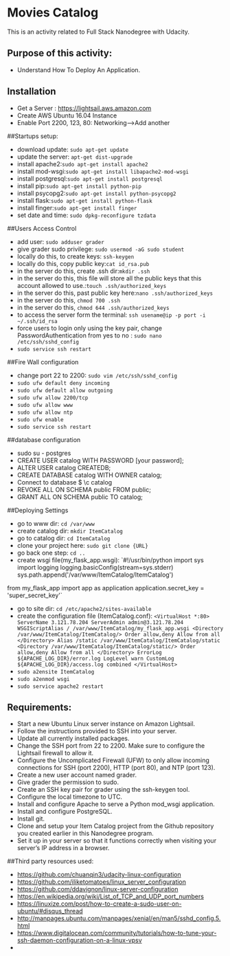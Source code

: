 # Movies Catalog
This is an activity related to Full Stack Nanodegree with Udacity.

## Purpose of this activity:
- Understand How To Deploy An Application.

## Installation
- Get a Server : https://lightsail.aws.amazon.com 
- Create AWS Ubuntu 16.04 Instance	
- Enable Port 2200, 123, 80: Networking-->Add another	

##Startups setup:
- download update: `sudo apt-get update`
- update the server: `apt-get dist-upgrade`
- install apache2:`sudo apt-get install apache2`
- install mod-wsgi:`sudo apt-get install libapache2-mod-wsgi`
- install postgresql:`sudo apt-get install postgresql`
- install pip:`sudo apt-get install python-pip`
- install psycopg2:`sudo apt-get install python-psycopg2`
- install flask:`sudo apt-get install python-flask`
- install finger:`sudo apt-get install finger`
- set date and time: `sudo dpkg-reconfigure tzdata`

##Users Access Control
- add user: `sudo adduser grader`
- give grader sudo privilege: `sudo usermod -aG sudo student`
- locally do this, to create keys: `ssh-keygen`
- locally do this, copy public key:`cat id_rsa.pub`
- in the server do this, create .ssh dir:`mkdir .ssh`
- in the server do this, this file will store all the public keys that this account allowed to use.:`touch .ssh/authorized_keys`
- in the server do this, past public key here:`nano .ssh/authorized_keys`
- in the server do this, `chmod 700 .ssh`
- in the server do this, `chmod 644 .ssh/authorized_keys`
- to access the server form the terminal: `ssh usename@ip -p port -i ~/.ssh/id_rsa`
- force users to login only using the key pair, change PasswordAuthentication from yes to no : `sudo nano /etc/ssh/sshd_config` 
- `sudo service ssh restart `

##Fire Wall configuration
- change port 22 to 2200: `sudo vim /etc/ssh/sshd_config`
- `sudo ufw default deny incoming `
- `sudo ufw default allow outgoing`
- `sudo ufw allow 2200/tcp`
- `sudo ufw allow www `
- `sudo ufw allow ntp`
- `sudo ufw enable`
- `sudo service ssh restart `

##database configuration
- sudo su - postgres
- CREATE USER catalog WITH PASSWORD [your password];
- ALTER USER catalog CREATEDB;
- CREATE DATABASE catalog WITH OWNER catalog;
- Connect to database $ \c catalog
- REVOKE ALL ON SCHEMA public FROM public;
- GRANT ALL ON SCHEMA public TO catalog;

##Deploying Settings
- go to www dir: `cd /var/www`
- create catalog dir: `mkdir ItemCatalog`
- go to catalog dir: `cd ItemCatalog`
- clone your project here: `sudo git clone {URL}`
- go back one step: `cd ..` 
- create wsgi file(my_flask_app.wsgi): `#!/usr/bin/python
import sys
import logging
logging.basicConfig(stream=sys.stderr)
sys.path.append('/var/www/ItemCatalog/ItemCatalog')
 
from my_flask_app import app as application
application.secret_key = 'super_secret_key'`
- go to site dir: `cd /etc/apache2/sites-available`
- create the configuration file (ItemCatalog.conf): `<VirtualHost *:80>
     ServerName 3.121.78.204
     ServerAdmin admin@3.121.78.204
     WSGIScriptAlias / /var/www/ItemCatalog/my_flask_app.wsgi
     <Directory /var/www/ItemCatalog/ItemCatalog/>
         Order allow,deny
         Allow from all
     </Directory>
     Alias /static /var/www/ItemCatalog/ItemCatalog/static
     <Directory /var/www/ItemCatalog/ItemCatalog/static/>
         Order allow,deny
         Allow from all
     </Directory>
     ErrorLog ${APACHE_LOG_DIR}/error.log
     LogLevel warn
     CustomLog ${APACHE_LOG_DIR}/access.log combined
</VirtualHost>`
- `sudo a2ensite ItemCatalog`
- `sudo a2enmod wsgi`
- `sudo service apache2 restart`
## Requirements:
- Start a new Ubuntu Linux server instance on Amazon Lightsail.
- Follow the instructions provided to SSH into your server.
- Update all currently installed packages.
- Change the SSH port from 22 to 2200. Make sure to configure the Lightsail firewall to allow it.
- Configure the Uncomplicated Firewall (UFW) to only allow incoming connections for SSH (port 2200), HTTP (port 80), and NTP (port 123).
- Create a new user account named grader.
- Give grader the permission to sudo.
- Create an SSH key pair for grader using the ssh-keygen tool.
- Configure the local timezone to UTC.
- Install and configure Apache to serve a Python mod_wsgi application.
- Install and configure PostgreSQL.
- Install git.
- Clone and setup your Item Catalog project from the Github repository you created earlier in this Nanodegree program.
- Set it up in your server so that it functions correctly when visiting your server’s IP address in a browser.

##Third party resources used:
- https://github.com/chuanqin3/udacity-linux-configuration
- https://github.com/iliketomatoes/linux_server_configuration
- https://github.com/ddavignon/linux-server-configuration
- https://en.wikipedia.org/wiki/List_of_TCP_and_UDP_port_numbers
- https://linuxize.com/post/how-to-create-a-sudo-user-on-ubuntu/#disqus_thread
- http://manpages.ubuntu.com/manpages/xenial/en/man5/sshd_config.5.html
- https://www.digitalocean.com/community/tutorials/how-to-tune-your-ssh-daemon-configuration-on-a-linux-vpsv
- 
